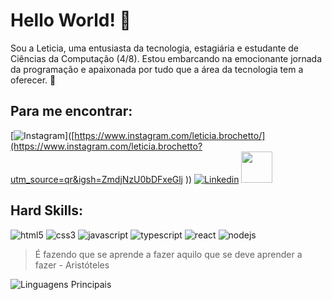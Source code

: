 # Hello World! :vulcan_salute:

Sou a Leticia, uma entusiasta da tecnologia, estagiária e estudante de Ciências da Computação (4/8). Estou embarcando na emocionante jornada da programação e apaixonada por tudo que a área da tecnologia tem a oferecer. 🚀

## Para me encontrar:

[![Instagram](https://img.shields.io/badge/Instagram-E4405F?style=for-the-badge&logo=instagram&logoColor=white)]([https://www.instagram.com/leticia.brochetto/](https://www.instagram.com/leticia.brochetto?utm_source=qr&igsh=ZmdjNzU0bDFxeGlj ))
[![Linkedin](https://img.shields.io/badge/LinkedIn-0077B5?style=for-the-badge&logo=linkedin&logoColor=white)](https://www.linkedin.com/in/leticiaelisbrochetto/)
<a href="mailto:brochettoleticia@hotmail.com">
<img src="https://media.tenor.com/kXp0f-dmTXAAAAAi/%E6%94%B6%E5%88%B0-%E5%B7%A5%E4%BD%9C.gif" width="50px" />
</a>

## Hard Skills:

![html5](https://img.shields.io/badge/HTML5-E34F26?style=for-the-badge&logo=html5&logoColor=white)
![css3](https://img.shields.io/badge/CSS3-1572B6?style=for-the-badge&logo=css3&logoColor=white)
![javascript](https://img.shields.io/badge/JavaScript-323330?style=for-the-badge&logo=javascript&logoColor=F7DF1E)
![typescript](https://img.shields.io/badge/TypeScript-007ACC?style=for-the-badge&logo=typescript&logoColor=white)
![react](https://img.shields.io/badge/React-20232A?style=for-the-badge&logo=react&logoColor=61DAFB)
![nodejs](https://img.shields.io/badge/Node%20js-339933?style=for-the-badge&logo=nodedotjs&logoColor=white)

> É fazendo que se aprende a fazer aquilo que se deve aprender a fazer - Aristóteles

![Linguagens Principais](https://github-readme-stats.vercel.app/api/top-langs/?username=LeticiaBrochetto&theme=tokyonight&hide_border=true&custom_title=Linguagens%20%Principais)
